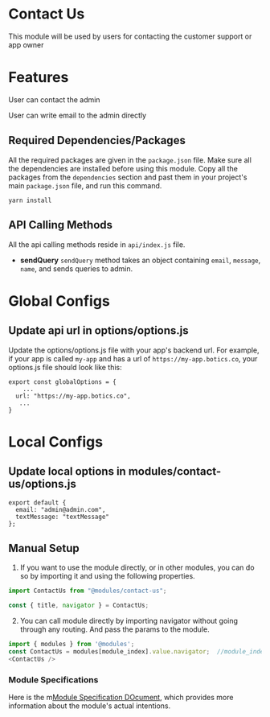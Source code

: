 # Contact Us
This module will be used by users for contacting the customer support or app owner
# Features
User can contact the admin

User can write email to the admin directly 
## Required Dependencies/Packages
All the required packages are given in the `package.json` file. Make sure all the dependencies are installed before using this module. Copy all the packages from the `dependencies` section and past them in your project's main `package.json` file, and run this command.
  ```
  yarn install
  ```

## API Calling Methods
All the api calling methods reside in `api/index.js` file.

* **sendQuery**
`sendQuery` method takes an object containing `email`, `message`, `name`, and sends queries to admin.

# Global Configs
## Update api url in options/options.js

Update the options/options.js file with your app's backend url. For example, if your app is called `my-app` and has a url of `https://my-app.botics.co`, your options.js file should look like this: 

```
export const globalOptions = {
    ...
  url: "https://my-app.botics.co",
   ...
}
```

# Local Configs
## Update local options  in modules/contact-us/options.js
```
export default {
  email: "admin@admin.com",
  textMessage: "textMessage"
};
```
## Manual Setup

1. If you want to use the module directly, or in other modules, you can do so by importing it and using the following properties.

```javascript
import ContactUs from "@modules/contact-us";

const { title, navigator } = ContactUs;
```

2. You can call module directly by importing navigator without going through any routing. And pass the params to the module.

```javascript
import { modules } from '@modules';
const ContactUs = modules[module_index].value.navigator;  //module_index : position of the module in modules folder
<ContactUs />
```
### Module Specifications
Here is the m[Module Specification DOcument](https://docs.google.com/document/d/1Qpt2bEOMZx3KbVVhpXwv-b0jKutmCv0lHMPmrBgSf_0/edit?usp=sharing), which provides more information about the module's actual intentions.

